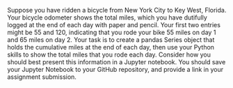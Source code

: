 Suppose you have ridden a bicycle from New York City to Key West, Florida.  Your bicycle odometer shows the total miles, which you have dutifully logged at the end of each day with paper and pencil.  Your first two entries might be 55 and 120, indicating that you rode your bike 55 miles on day 1 and 65 miles on day 2.  Your task is to create a pandas Series object that holds the cumulative miles at the end of each day, then use your Python skills to show the total miles that you rode each day.  Consider how you should best present this information in a Jupyter notebook.  You should save your Jupyter Notebook to your GitHub repository, and provide a link in your assignment submission.

